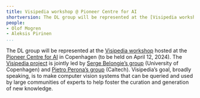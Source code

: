 ```yaml
---
title: Visipedia workshop @ Pioneer Centre for AI
shortversion: The DL group will be represented at the [Visipedia workshop](https://www.aicentre.dk/events/visipedia-workshop-2024) hosted at the [Pioneer Centre for AI](https://www.aicentre.dk/) in Copenhagen (to be held on April 12, 2024). The [Visipedia project](visipedia.org) is jointly led by [Serge Belongie’s group](https://www.belongielab.org/) (University of Copenhagen) and [Pietro Perona’s group](https://www.eas.caltech.edu/people/perona) (Caltech). Visipedia’s goal, broadly speaking, is to make computer vision systems that can be queried and used by large communities of experts to help foster the curation and generation of new knowledge.
people:
- Olof Mogren
- Aleksis Pirinen
...
```


The DL group will be represented at the [Visipedia workshop](https://www.aicentre.dk/events/visipedia-workshop-2024) hosted at the [Pioneer Centre for AI](https://www.aicentre.dk/) in Copenhagen (to be held on April 12, 2024). The [Visipedia project](visipedia.org) is jointly led by [Serge Belongie’s group](https://www.belongielab.org/) (University of Copenhagen) and [Pietro Perona’s group](https://www.eas.caltech.edu/people/perona) (Caltech). Visipedia’s goal, broadly speaking, is to make computer vision systems that can be queried and used by large communities of experts to help foster the curation and generation of new knowledge.
